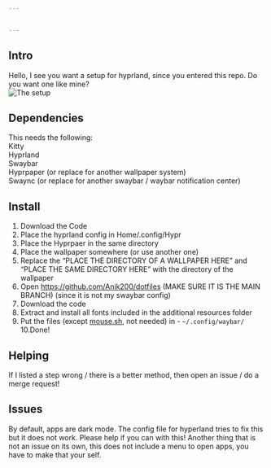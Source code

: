 ```yaml
---


---
```


<h2 id="intro">Intro</h2>
<p>Hello, I see you want a setup for hyprland, since you entered this repo. Do you want one like mine?<br>
<img src="https://i.imgur.com/L5iOA6Ml.png" alt="The setup"></p>
<h2 id="dependencies">Dependencies</h2>
<p>This needs the following:<br>
Kitty<br>
Hyprland<br>
Swaybar<br>
Hyprpaper (or replace for another wallpaper system)<br>
Swaync (or replace for another swaybar / waybar notification center)</p>
<h2 id="install">Install</h2>
<ol>
<li>Download the Code</li>
<li>Place the hyprland config in Home/.config/Hypr</li>
<li>Place the Hyprpaer in the same directory</li>
<li>Place the wallpaper somewhere (or use another one)</li>
<li>Replace the “PLACE THE DIRECTORY OF A WALLPAPER HERE” and “PLACE THE SAME DIRECTORY HERE” with the directory of the wallpaper</li>
<li>Open <a href="https://github.com/Anik200/dotfiles">https://github.com/Anik200/dotfiles</a> (MAKE SURE IT IS THE MAIN BRANCH) (since it is not my swaybar config)</li>
<li>Download the code</li>
<li>Extract and install all fonts included in the additional resources folder</li>
<li>Put the files (except <a href="http://mouse.sh">mouse.sh</a>, not needed) in -   <code>~/.config/waybar/</code><br>
10.Done!</li>
</ol>
<h2 id="helping">Helping</h2>
<p>If I listed a step wrong / there is a better method, then open an issue / do a merge request!</p>
<h2 id="issues">Issues</h2>
<p>By default, apps are dark mode. The config file for hyperland tries to fix this but it does not work. Please help if you can with this! Another thing that is not an issue on its own, this does not include a menu to open apps, you have to make that your self.</p>

